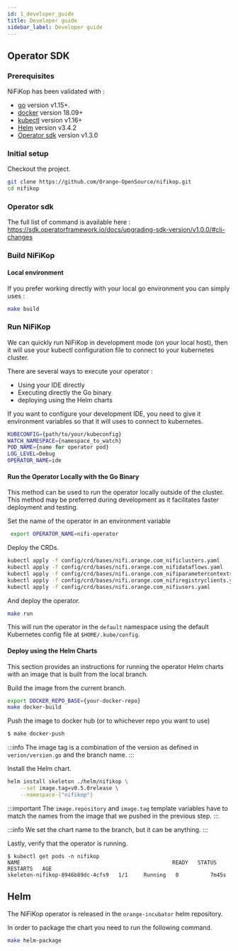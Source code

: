 ```yaml
---
id: 1_developer_guide
title: Developer guide
sidebar_label: Developer guide
---
```


## Operator SDK

### Prerequisites

NiFiKop has been validated with :

- [go](https://golang.org/doc/install) version v1.15+.
- [docker](https://docs.docker.com/get-docker/) version 18.09+
- [kubectl](https://kubernetes.io/docs/tasks/tools/install-kubectl/) version v1.16+
- [Helm](https://helm.sh/) version v3.4.2
- [Operator sdk](https://github.com/operator-framework/operator-sdk) version v1.3.0

### Initial setup

Checkout the project.

```bash
git clone https://github.com/Orange-OpenSource/nifikop.git
cd nifikop
```

### Operator sdk 

The full list of command is available here : https://sdk.operatorframework.io/docs/upgrading-sdk-version/v1.0.0/#cli-changes

### Build NiFiKop

#### Local environment

If you prefer working directly with your local go environment you can simply uses :

```bash
make build
```

### Run NiFiKop

We can quickly run NiFiKop in development mode (on your local host), then it will use your kubectl configuration file to connect to your kubernetes cluster.

There are several ways to execute your operator :

- Using your IDE directly
- Executing directly the Go binary
- deploying using the Helm charts

If you want to configure your development IDE, you need to give it environment variables so that it will uses to connect to kubernetes.

```bash
KUBECONFIG={path/to/your/kubeconfig}
WATCH_NAMESPACE={namespace_to_watch}
POD_NAME={name for operator pod}
LOG_LEVEL=Debug
OPERATOR_NAME=ide
```

#### Run the Operator Locally with the Go Binary

This method can be used to run the operator locally outside of the cluster. This method may be preferred during development as it facilitates faster deployment and testing.

Set the name of the operator in an environment variable

```bash
 export OPERATOR_NAME=nifi-operator
```

Deploy the CRDs.

```bash
kubectl apply -f config/crd/bases/nifi.orange.com_nificlusters.yaml
kubectl apply -f config/crd/bases/nifi.orange.com_nifidataflows.yaml
kubectl apply -f config/crd/bases/nifi.orange.com_nifiparametercontexts.yaml
kubectl apply -f config/crd/bases/nifi.orange.com_nifiregistryclients.yaml
kubectl apply -f config/crd/bases/nifi.orange.com_nifiusers.yaml
```

And deploy the operator.

```bash
make run
```

This will run the operator in the `default` namespace using the default Kubernetes config file at `$HOME/.kube/config`.

#### Deploy using the Helm Charts

This section provides an instructions for running the operator Helm charts with an image that is built from the local branch.

Build the image from the current branch.

```bash
export DOCKER_REPO_BASE={your-docker-repo}
make docker-build
```

Push the image to docker hub (or to whichever repo you want to use)

```bash
$ make docker-push
```

:::info
The image tag is a combination of the version as defined in `verion/version.go` and the branch name.
:::

Install the Helm chart.

```bash
helm install skeleton ./helm/nifikop \
    --set image.tag=v0.5.0release \
    --namespace-{"nifikop"}
```

:::important
The `image.repository` and `image.tag` template variables have to match the names from the image that we pushed in the previous step.
:::

:::info
We set the chart name to the branch, but it can be anything.
:::

Lastly, verify that the operator is running.

```console
$ kubectl get pods -n nifikop
NAME                                                READY   STATUS    RESTARTS   AGE
skeleton-nifikop-8946b89dc-4cfs9   1/1     Running   0          7m45s
```

## Helm

The NiFiKop operator is released in the `orange-incubator` helm repository.

In order to package the chart you need to run the following command. 

```bash
make helm-package
```